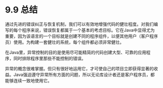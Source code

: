 # 9.9 总结

通过先进的错误纠正与恢复机制，我们可以有效地增强代码的健壮程度。对我们编写的每个程序来说，错误恢复都属于一个基本的考虑目标。它在Java中显得尤为重要，因为该语言的一个目标就是创建不同的程序组件，以便其他用户（客户程序员）使用。为构建一套健壮的系统，每个组件都必须非常健壮。

在Java里，异常控制的目的是使用尽可能精简的代码创建大型、可靠的应用程序，同时排除程序里那些不能控制的错误。

异常的概念很难掌握。但只有很好地运用它，才可使自己的项目立即获得显著的收益。Java强迫遵守异常所有方面的问题，所以无论库设计者还是客户程序员，都能够连续一致地使用它。

